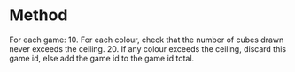 # Method

For each game:
10. For each colour, check that the number of cubes drawn never exceeds the ceiling.
20. If any colour exceeds the ceiling, discard this game id, else add the game id to the game id total.
